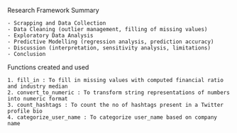 Research Framework Summary

	- Scrapping and Data Collection
	- Data Cleaning (outlier management, filling of missing values)
	- Exploratory Data Analysis 
	- Predictive Modelling (regression analysis, prediction accuracy)
	- Discussion (interpretation, sensitivity analysis, limitations)
	- Conclusion

 Functions created and used
 	
	1. fill_in : To fill in missing values with computed financial ratio and industry median
 	2. convert_to_numeric : To transform string representations of numbers into numeric format
	3. count_hashtags : To count the no of hashtags present in a Twitter profile bio
 	4. categorize_user_name : To categorize user_name based on company name
